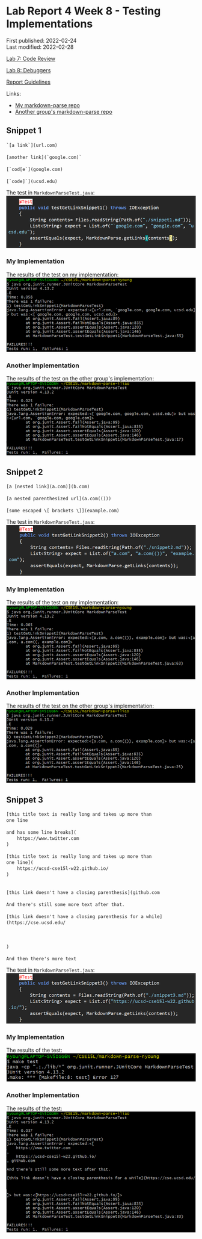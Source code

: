 # Lab Report 4 Week 8 - Testing Implementations

First published: 2022-02-24  
Last modified: 2022-02-28

[Lab 7: Code Review](https://ucsd-cse15l-w22.github.io/week/week7/)

[Lab 8: Debuggers](https://ucsd-cse15l-w22.github.io/week/week8/)

[Report Guidelines](https://ucsd-cse15l-w22.github.io/week/week8/#week-8-lab-report)

Links:
- [My markdown-parse repo](https://github.com/natalieycyoung/markdown-parse)
- [Another group's markdown-parse repo](https://github.com/iireneliao/markdown-parse)

## Snippet 1
	`[a link`](url.com)
	
	[another link](`google.com)`
	
	[`cod[e`](google.com)
	
	[`code]`](ucsd.edu)

The test in `MarkdownParseTest.java`:  
![7-snippet1-test](Images/7-snippet1-test.png)

### My Implementation

The results of the test on my implementation:  
![7-snippet1-nyoung-fail](Images/7-snippet1-nyoung-fail.png)

### Another Implementation

The results of the test on the other group's implementation:
![7-snippet1-iliao-fail](Images/7-snippet1-iliao-fail.png)

## Snippet 2
	[a [nested link](a.com)](b.com)
	
	[a nested parenthesized url](a.com(()))
	
	[some escaped \[ brackets \]](example.com)


The test in `MarkdownParseTest.java`:  
![7-snippet2-test](Images/7-snippet2-test.png)

### My Implementation

The results of the test on my implementation:  
![7-snippet2-nyoung-fail](Images/7-snippet2-nyoung-fail.png)

### Another Implementation

The results of the test on the other group's implementation:  
![7-snippet2-iliao-fail](Images/7-snippet2-iliao-fail.png)

## Snippet 3
	[this title text is really long and takes up more than 
	one line
	
	and has some line breaks](
	    https://www.twitter.com
	)
	
	[this title text is really long and takes up more than 
	one line](
	    https://ucsd-cse15l-w22.github.io/
	)
	
	
	[this link doesn't have a closing parenthesis](github.com
	
	And there's still some more text after that.
	
	[this link doesn't have a closing parenthesis for a while](https://cse.ucsd.edu/
	
	
	
	)
	
	And then there's more text

The test in `MarkdownParseTest.java`:  
![7-snippet3-test](Images/7-snippet3-test.png)

### My Implementation

The results of the test:  
![7-snippet3-nyoung-fail](Images/7-snippet3-nyoung-fail.png)

### Another Implementation

The results of the test:
![7-snippet3-iliao-fail](Images/7-snippet3-iliao-fail.png)

